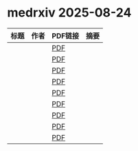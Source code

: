 # medrxiv 2025-08-24

| 标题 | 作者 | PDF链接 |  摘要 |
|------|------|--------|------|
|  |  | [PDF](https://doi.org/10.1101/2025.08.07.25333209) |  |
|  |  | [PDF](https://doi.org/10.1101/2025.06.27.25330441) |  |
|  |  | [PDF](https://doi.org/10.1101/2025.03.05.25323393) |  |
|  |  | [PDF](https://doi.org/10.1101/2025.04.15.25325868) |  |
|  |  | [PDF](https://doi.org/10.1101/2025.04.18.25326080) |  |
|  |  | [PDF](https://doi.org/10.1101/2025.04.14.25325826) |  |
|  |  | [PDF](https://doi.org/10.1101/2025.06.29.25330472) |  |
|  |  | [PDF](https://doi.org/10.1101/2024.06.10.24308599) |  |
|  |  | [PDF](https://doi.org/10.1101/2025.02.03.25321431) |  |
